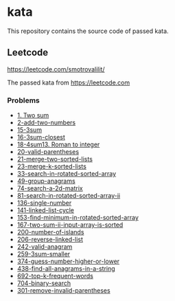 # kata

This repository contains the source code of passed kata.

## Leetcode

https://leetcode.com/smotrovalilit/

The passed kata from https://leetcode.com

### Problems

* [1. Two sum](leetcode/1-two-sum)
* [2-add-two-numbers](leetcode/2-add-two-numbers)
* [15-3sum](leetcode/15-3sum)
* [16-3sum-closest](leetcode/16-3sum-closest)
* [18-4sum](leetcode/18-4sum)[13. Roman to integer](leetcode/problems/easy/13-roman-to-integer)
* [20-valid-parentheses](leetcode/20-valid-parentheses)
* [21-merge-two-sorted-lists](leetcode/21-merge-two-sorted-lists)
* [23-merge-k-sorted-lists](leetcode/23-merge-k-sorted-lists)
* [33-search-in-rotated-sorted-array](leetcode/33-search-in-rotated-sorted-array)
* [49-group-anagrams](leetcode/49-group-anagrams)
* [74-search-a-2d-matrix](leetcode/74-search-a-2d-matrix)
* [81-search-in-rotated-sorted-array-ii](leetcode/81-search-in-rotated-sorted-array-ii)
* [136-single-number](leetcode/136-single-number)
* [141-linked-list-cycle](leetcode/141-linked-list-cycle)
* [153-find-minimum-in-rotated-sorted-array](leetcode/153-find-minimum-in-rotated-sorted-array)
* [167-two-sum-ii-input-array-is-sorted](leetcode/167-two-sum-ii-input-array-is-sorted)
* [200-number-of-islands](leetcode/200-number-of-islands)
* [206-reverse-linked-list](leetcode/206-reverse-linked-list)
* [242-valid-anagram](leetcode/242-valid-anagram)
* [259-3sum-smaller](leetcode/259-3sum-smaller)
* [374-guess-number-higher-or-lower](leetcode/374-guess-number-higher-or-lower)
* [438-find-all-anagrams-in-a-string](leetcode/438-find-all-anagrams-in-a-string)
* [692-top-k-frequent-words](leetcode/692-top-k-frequent-words)
* [704-binary-search](leetcode/704-binary-search)
* [301-remove-invalid-parentheses](leetcode%2F301-remove-invalid-parentheses)


